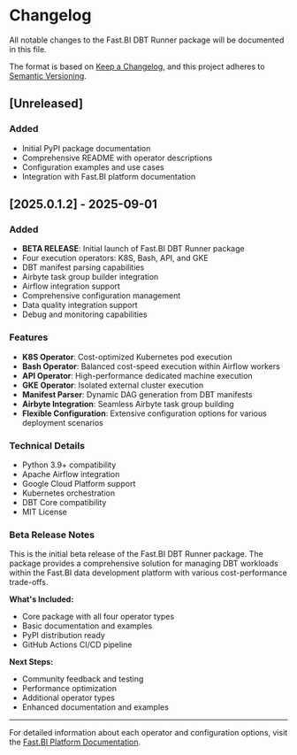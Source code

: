 # Changelog

All notable changes to the Fast.BI DBT Runner package will be documented in this file.

The format is based on [Keep a Changelog](https://keepachangelog.com/en/1.0.0/),
and this project adheres to [Semantic Versioning](https://semver.org/spec/v2.0.0.html).

## [Unreleased]

### Added
- Initial PyPI package documentation
- Comprehensive README with operator descriptions
- Configuration examples and use cases
- Integration with Fast.BI platform documentation

## [2025.0.1.2] - 2025-09-01

### Added
- **BETA RELEASE**: Initial launch of Fast.BI DBT Runner package
- Four execution operators: K8S, Bash, API, and GKE
- DBT manifest parsing capabilities
- Airbyte task group builder integration
- Airflow integration support
- Comprehensive configuration management
- Data quality integration support
- Debug and monitoring capabilities

### Features
- **K8S Operator**: Cost-optimized Kubernetes pod execution
- **Bash Operator**: Balanced cost-speed execution within Airflow workers
- **API Operator**: High-performance dedicated machine execution
- **GKE Operator**: Isolated external cluster execution
- **Manifest Parser**: Dynamic DAG generation from DBT manifests
- **Airbyte Integration**: Seamless Airbyte task group building
- **Flexible Configuration**: Extensive configuration options for various deployment scenarios

### Technical Details
- Python 3.9+ compatibility
- Apache Airflow integration
- Google Cloud Platform support
- Kubernetes orchestration
- DBT Core compatibility
- MIT License

### Beta Release Notes
This is the initial beta release of the Fast.BI DBT Runner package. The package provides a comprehensive solution for managing DBT workloads within the Fast.BI data development platform with various cost-performance trade-offs.

**What's Included:**
- Core package with all four operator types
- Basic documentation and examples
- PyPI distribution ready
- GitHub Actions CI/CD pipeline

**Next Steps:**
- Community feedback and testing
- Performance optimization
- Additional operator types
- Enhanced documentation and examples

---

For detailed information about each operator and configuration options, visit the [Fast.BI Platform Documentation](https://wiki.fast.bi/en/User-Guide/Data-Orchestration/Data-Model-CICD-Configuration).
